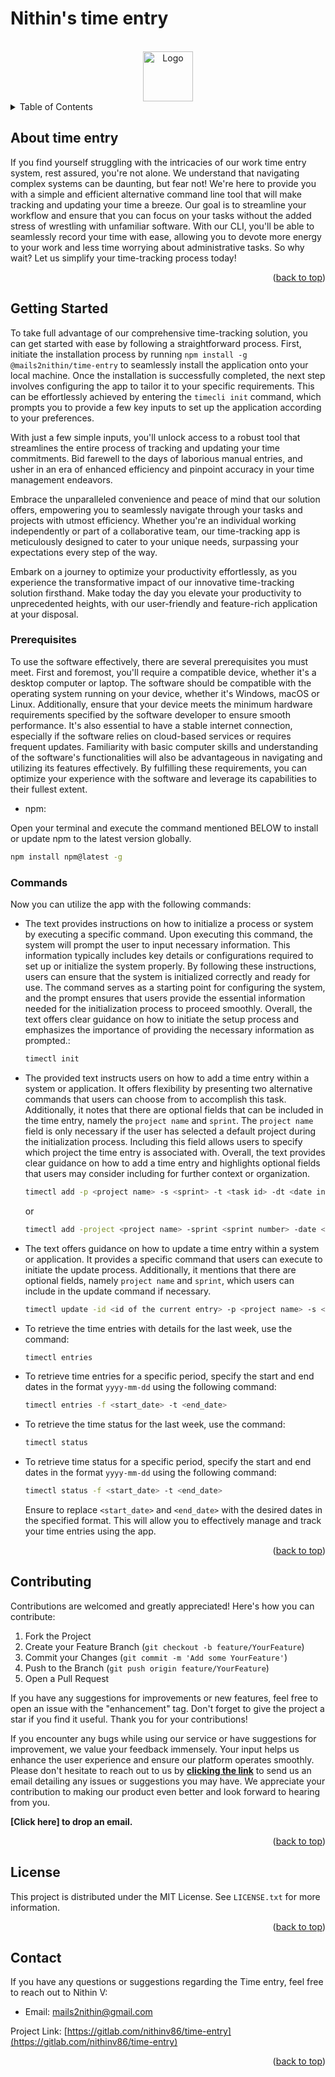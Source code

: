 # Nithin's time entry

<a name="readme-top"></a>

<!-- PROJECT LOGO -->
<br />
<div align="center">
  <a href="https://gitlab.com/nithinv86/time-entry">
    <img src="https://gitlab.com/nithinv86/time-entry/favicon.png" alt="Logo" width="80" height="80">
  </a>
</div>

<!-- TABLE OF CONTENTS -->
<details>
  <summary>Table of Contents</summary>
  <ol>
    <li>
      <a href="#about-the-project">About </a>
    </li>
    <li>
      <a href="#getting-started">Getting Started</a>
      <ul>
        <li><a href="#prerequisites">Prerequisites</a></li>
        <!-- <li><a href="#installation">Installation</a></li> -->
        <li><a href="#commands">Commands</a></li>
      </ul>
    </li>
    <li><a href="#contributing">Contributing</a></li>
    <li><a href="#license">License</a></li>
    <li><a href="#contact">Contact</a></li>
  </ol>
</details>

<!-- ABOUT THE PROJECT -->

## About time entry

If you find yourself struggling with the intricacies of our work time entry system, rest assured, you're not alone. We understand that navigating complex systems can be daunting, but fear not! We're here to provide you with a simple and efficient alternative command line tool that will make tracking and updating your time a breeze. Our goal is to streamline your workflow and ensure that you can focus on your tasks without the added stress of wrestling with unfamiliar software. With our CLI, you'll be able to seamlessly record your time with ease, allowing you to devote more energy to your work and less time worrying about administrative tasks. So why wait? Let us simplify your time-tracking process today!

<p align="right">(<a href="#readme-top">back to top</a>)</p>

<!-- GETTING STARTED -->

## Getting Started

To take full advantage of our comprehensive time-tracking solution, you can get started with ease by following a straightforward process. First, initiate the installation process by running `npm install -g @mails2nithin/time-entry` to seamlessly install the application onto your local machine. Once the installation is successfully completed, the next step involves configuring the app to tailor it to your specific requirements. This can be effortlessly achieved by entering the `timecli init` command, which prompts you to provide a few key inputs to set up the application according to your preferences.

With just a few simple inputs, you'll unlock access to a robust tool that streamlines the entire process of tracking and updating your time commitments. Bid farewell to the days of laborious manual entries, and usher in an era of enhanced efficiency and pinpoint accuracy in your time management endeavors.

Embrace the unparalleled convenience and peace of mind that our solution offers, empowering you to seamlessly navigate through your tasks and projects with utmost efficiency. Whether you're an individual working independently or part of a collaborative team, our time-tracking app is meticulously designed to cater to your unique needs, surpassing your expectations every step of the way.

Embark on a journey to optimize your productivity effortlessly, as you experience the transformative impact of our innovative time-tracking solution firsthand. Make today the day you elevate your productivity to unprecedented heights, with our user-friendly and feature-rich application at your disposal.

### Prerequisites

To use the software effectively, there are several prerequisites you must meet. First and foremost, you'll require a compatible device, whether it's a desktop computer or laptop. The software should be compatible with the operating system running on your device, whether it's Windows, macOS or Linux. Additionally, ensure that your device meets the minimum hardware requirements specified by the software developer to ensure smooth performance. It's also essential to have a stable internet connection, especially if the software relies on cloud-based services or requires frequent updates. Familiarity with basic computer skills and understanding of the software's functionalities will also be advantageous in navigating and utilizing its features effectively. By fulfilling these requirements, you can optimize your experience with the software and leverage its capabilities to their fullest extent.

- npm:

Open your terminal and execute the command mentioned BELOW to install or update npm to the latest version globally.

```sh
npm install npm@latest -g
```

### Commands

Now you can utilize the app with the following commands:

- The text provides instructions on how to initialize a process or system by executing a specific command. Upon executing this command, the system will prompt the user to input necessary information. This information typically includes key details or configurations required to set up or initialize the system properly. By following these instructions, users can ensure that the system is initialized correctly and ready for use. The command serves as a starting point for configuring the system, and the prompt ensures that users provide the essential information needed for the initialization process to proceed smoothly. Overall, the text offers clear guidance on how to initiate the setup process and emphasizes the importance of providing the necessary information as prompted.:

  ```sh
  timectl init
  ```

- The provided text instructs users on how to add a time entry within a system or application. It offers flexibility by presenting two alternative commands that users can choose from to accomplish this task. Additionally, it notes that there are optional fields that can be included in the time entry, namely the `project name` and `sprint`. The `project name` field is only necessary if the user has selected a default project during the initialization process. Including this field allows users to specify which project the time entry is associated with. Overall, the text provides clear guidance on how to add a time entry and highlights optional fields that users may consider including for further context or organization.

  ```sh
  timectl add -p <project name> -s <sprint> -t <task id> -dt <date in 'yyyy-mm-dd' format> -w <short description> -du <duration in minutes> -r <comments>
  ```

  or

  ```sh
  timectl add -project <project name> -sprint <sprint number> -date <date in 'yyyy-mm-dd' format> -task <task id> -work <short description> -duration <duration in minutes> -remarks <comments>
  ```

- The text offers guidance on how to update a time entry within a system or application. It provides a specific command that users can execute to initiate the update process. Additionally, it mentions that there are optional fields, namely `project name` and `sprint`, which users can include in the update command if necessary.

  ```sh
  timectl update -id <id of the current entry> -p <project name> -s <sprint> -t <task id> -dt <date in 'yyyy-mm-dd' format> -w <short description> -du <duration in minutes> -r <comments>
  ```

- To retrieve the time entries with details for the last week, use the command:

  ```sh
  timectl entries
  ```

- To retrieve time entries for a specific period, specify the start and end dates in the format `yyyy-mm-dd` using the following command:

  ```sh
  timectl entries -f <start_date> -t <end_date>
  ```

- To retrieve the time status for the last week, use the command:

  ```sh
  timectl status
  ```

- To retrieve time status for a specific period, specify the start and end dates in the format `yyyy-mm-dd` using the following command:

  ```sh
  timectl status -f <start_date> -t <end_date>
  ```

  Ensure to replace `<start_date>` and `<end_date>` with the desired dates in the specified format. This will allow you to effectively manage and track your time entries using the app.

<p align="right">(<a href="#readme-top">back to top</a>)</p>

<!-- CONTRIBUTING -->

## Contributing

Contributions are welcomed and greatly appreciated! Here's how you can contribute:

1. Fork the Project
2. Create your Feature Branch (`git checkout -b feature/YourFeature`)
3. Commit your Changes (`git commit -m 'Add some YourFeature'`)
4. Push to the Branch (`git push origin feature/YourFeature`)
5. Open a Pull Request

If you have any suggestions for improvements or new features, feel free to open an issue with the "enhancement" tag. Don't forget to give the project a star if you find it useful. Thank you for your contributions!

If you encounter any bugs while using our service or have suggestions for improvement, we value your feedback immensely. Your input helps us enhance the user experience and ensure our platform operates smoothly. Please don't hesitate to reach out to us by **[clicking the link](incoming+nithinv86-time-entry-56105506-ahnteawx9z4nua5ckrbmjp23x-issue@incoming.gitlab.com)** to send us an email detailing any issues or suggestions you may have. We appreciate your contribution to making our product even better and look forward to hearing from you.

**[Click here] to drop an email.**

<p align="right">(<a href="#readme-top">back to top</a>)</p>

<!-- LICENSE -->

## License

This project is distributed under the MIT License. See `LICENSE.txt` for more information.

<p align="right">(<a href="#readme-top">back to top</a>)</p>

<!-- CONTACT -->

## Contact

If you have any questions or suggestions regarding the Time entry, feel free to reach out to Nithin V:

- Email: mails2nithin@gmail.com

Project Link: [https://gitlab.com/nithinv86/time-entry](https://gitlab.com/nithinv86/time-entry)

<p align="right">(<a href="#readme-top">back to top</a>)</p>
